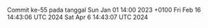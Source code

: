 Commit ke-55 pada tanggal Sun Jan 01 14:00 2023 +0100
Fri Feb 16 14:43:06 UTC 2024
Sat Apr  6 14:43:07 UTC 2024
